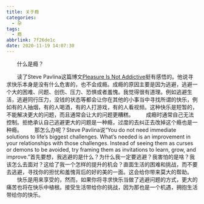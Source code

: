 ```yaml
---
title: 关于瘾
categories:
  - 杂
tags:
  - 瘾
abbrlink: 7f26de1c
date: 2020-11-19 14:07:30
---
```

&emsp;&emsp;什么是瘾？
<!-- more -->
&emsp;&emsp;读了Steve Pavlina这篇博文[Pleasure Is Not Addictive](https://www.stevepavlina.com/blog/2020/11/pleasure-is-not-addictive/?utm_source=rss&utm_medium=rss&utm_campaign=pleasure-is-not-addictive)挺有感悟的。他说寻求快乐本身是没有什么危害的，也不会成瘾。成瘾的原因主要是因为逃避，逃避一个大的困难、问题、创伤、压力、恐惧或者羞愧。我觉得很有道理。例如逃避生活，逃避同行压力，没钱的状态等都会让你在其他的小事当中寻找所谓的快乐，例如有的人抽烟，有的人喝酒，有的人打游戏，有的人看视频。这种快乐是短暂的，不能解决更大的问题，而且通常会让大的问题更糟糕。
&emsp;&emsp;成瘾时通常自己无法控制。拒绝承认自己逃避更大的问题是一种瘾，过度的去纠正去改掉这个瘾也是一种瘾。
&emsp;&emsp;那怎么办呢？Steve Pavlina说“You do not need immediate solutions to life’s biggest challenges. What’s needed is an improvement in your relationships with those challenges. Instead of seeing them as curses or demons to be avoided, try framing them as invitations to learn, grow, and improve.”首先要想，我逃避的是什么？为什么我一定要逃避？我害怕的是啥？我该怎么去面对？这给了我一个怎样的提升的机会？直面生活的困难和挑战，而不要去逃避，寻找你的担忧和羞愧背后的好的美的一面。这会给你带来莫大的帮助。
&emsp;&emsp;快乐是用来享受的，然而，如果你将寻求快乐当做了逃避问题的方式，更大的痛苦也将在快乐中植根。接受生活带给你的挑战，因为那也是一个机遇，拥抱生活带给你的快乐。
